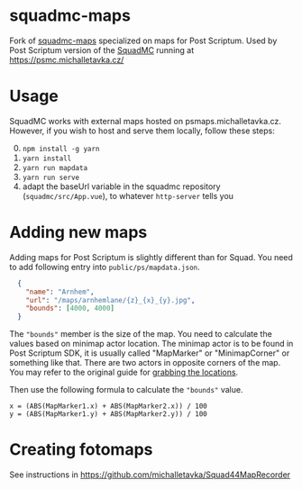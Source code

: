 # squadmc-maps
Fork of [squadmc-maps](https://github.com/Endebert/squadmc-maps) specialized on maps for Post Scriptum. Used by Post Scriptum version of the [SquadMC](https://github.com/Endebert/squadmc) running at https://psmc.michalletavka.cz/

# Usage

SquadMC works with external maps hosted on psmaps.michalletavka.cz. However, if you wish to host and serve them locally, follow these steps:

 0. `npm install -g yarn`
 1. `yarn install`
 2. `yarn run mapdata`
 3. `yarn run serve`
 4. adapt the baseUrl variable in the squadmc repository (`squadmc/src/App.vue`), to whatever `http-server` tells you
 
# Adding new maps

Adding maps for Post Scriptum is slightly different than for Squad. You need to add following entry into `public/ps/mapdata.json`.

```json
  {
    "name": "Arnhem",
    "url": "/maps/arnhemlane/{z}_{x}_{y}.jpg",
    "bounds": [4000, 4000]
  }
```

The `"bounds"` member is the size of the map. You need to calculate the values based on minimap actor location.
The minimap actor is to be found in Post Scriptum SDK, it is usually called "MapMarker" or "MinimapCorner" or something like that.
There are two actors in opposite corners of the map. You may refer to the original guide for [grabbing the locations](https://github.com/Endebert/squadmc-maps/wiki/How-to-add-new-maps-to-SquadMC#get-minimap-corners-usually-entities-already-exist).

Then use the following formula to calculate the `"bounds"` value.

```
x = (ABS(MapMarker1.x) + ABS(MapMarker2.x)) / 100
y = (ABS(MapMarker1.y) + ABS(MapMarker2.y)) / 100
```

# Creating fotomaps

See instructions in https://github.com/michalletavka/Squad44MapRecorder